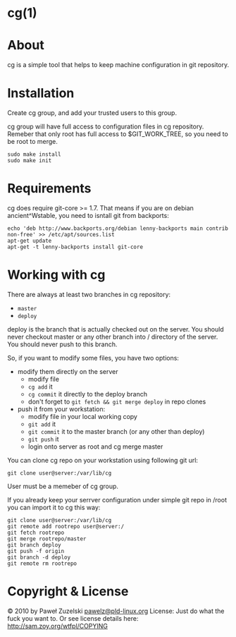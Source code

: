 cg(1)
=====

About
=====

cg is a simple tool that helps to keep machine configuration in git repository.

Installation
============

Create cg group, and add your trusted users to this group.

cg group will have full access to configuration files in cg repository.
Remeber that only root has full access to $GIT_WORK_TREE, so you need to be
root to merge.

	sudo make install
	sudo make init

Requirements
============

cg does require git-core >= 1.7. That means if you are on debian
ancient^Wstable, you need to isntall git from backports:

	echo 'deb http://www.backports.org/debian lenny-backports main contrib non-free' >> /etc/apt/sources.list
	apt-get update
	apt-get -t lenny-backports install git-core

Working with cg
===============

There are always at least two branches in cg repository:

* `master`
* `deploy`

deploy is the branch that is actually checked out on the server. You should
never checkout master or any other branch into / directory of the server.
You should never push to this branch.

So, if you want to modify some files, you have two options:

* modify them directly on the server
  - modify file
  - `cg add` it
  - `cg commit` it directly to the deploy branch
  - don't forget to `git fetch && git merge deploy` in repo clones
* push it from your workstation:
  - modify file in your local working copy
  - `git add` it
  - `git commit` it to the master branch (or any other than deploy)
  - `git push` it
  - login onto server as root and cg merge master

You can clone cg repo on your workstation using following git url:

	git clone user@server:/var/lib/cg

User must be a memeber of cg group.

If you already keep your serrver configuration under simple git repo in /root
you can import it to cg this way:

	git clone user@server:/var/lib/cg
	git remote add rootrepo user@server:/
	git fetch rootrepo
	git merge rootrepo/master
	git branch deploy
	git push -f origin
	git branch -d deploy
	git remote rm rootrepo

Copyright & License
===================

© 2010 by Paweł Zuzelski <pawelz@pld-linux.org>
License: Just do what the fuck you want to.
Or see license details here: http://sam.zoy.org/wtfpl/COPYING
